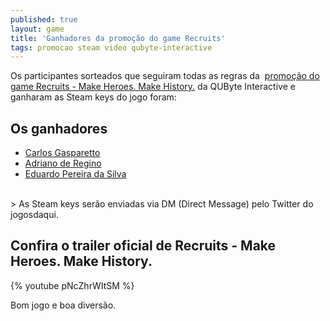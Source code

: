 ```yaml
---
published: true
layout: game
title: 'Ganhadores da promoção do game Recruits'
tags: promocao steam video qubyte-interactive
---
```

Os participantes sorteados que seguiram todas as regras da  <a href="{{ site.baseurl }}/2015/05/05/promocao-do-game-recruits-make-heroes-make-history/">promoção do game Recruits - Make Heroes. Make History.</a>
 da QUByte Interactive e ganharam as Steam keys do jogo foram:

## Os ganhadores
<ul>
	<li><a href="https://twitter.com/cgasparetto/status/596025666430173185" target="_blank">Carlos Gasparetto</a>
</li>
	<li><a href="https://twitter.com/DunaGames/status/595915295895715841" target="_blank">Adriano de Regino</a>
</li>
	<li><a href="https://twitter.com/eduardobursa/status/596357909103128576" target="_blank">Eduardo Pereira da Silva</a>
</li>
</ul>
<br>
> As Steam keys serão enviadas via DM (Direct Message) pelo Twitter do jogosdaqui.

## Confira o trailer oficial de Recruits - Make Heroes. Make History.

{% youtube pNcZhrWItSM %}

Bom jogo e boa diversão.